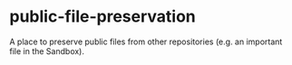 # public-file-preservation
A place to preserve public files from other repositories (e.g. an important file in the Sandbox).
